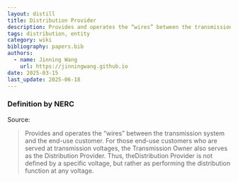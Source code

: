 ```yaml
---
layout: distill
title: Distribution Provider
description: Provides and operates the “wires” between the transmission system and the end-use customer.
tags: distribution, entity
category: wiki
bibliography: papers.bib
authors:
  - name: Jinning Wang
    url: https://jinningwang.github.io
date: 2025-03-15
last_update: 2025-06-18
---
```


### Definition by NERC

Source: <d-cite key="nerc2024glossary"></d-cite>

> Provides and operates the “wires” between the transmission system and the end-use customer. For those end-use customers who are served at transmission voltages, the Transmission Owner also serves as the Distribution Provider. Thus, theDistribution Provider is not defined by a specific voltage, but rather as performing the distribution function at any voltage.
